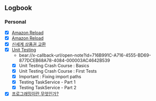 

## Logbook
### Personal
- [x] [Amazon Reload](things:///show?id=3WWfpDkVYoK3FsmaWb7Hh7)
- [x] [Amazon Reload](things:///show?id=E7xQjULaxEdWBBaHXn7oHF)
- [x] [신세계 상품권 교환](things:///show?id=RptfykcWMtQiCUTqxdHCYC)
- [x] [Unit Testing](things:///show?id=RAPdDodBw9vbxmacJ1FncN)
	- bear://x-callback-url/open-note?id=716B991C-A716-4555-BD69-877DCEB68A78-4084-000003AC4642B539
	- [x] Unit Testing Crash Course : Basics
	- [x] Unit Testing Crash Course : First Tests
	- [x] Important : Fixing import paths
	- [x] Testing TaskService - Part 1
	- [x] Testing TaskService - Part 2
- [x] [프로그래밍이란 무엇인가?](things:///show?id=CzZHg7q6iF2axGYwQ4WUY1)